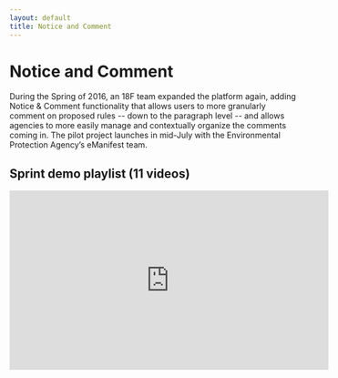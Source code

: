 ```yaml
---
layout: default
title: Notice and Comment
---
```


# Notice and Comment

During the Spring of 2016, an 18F team expanded the platform again, adding
Notice &amp; Comment functionality that allows users to more granularly
comment on proposed rules -- down to the paragraph level -- and allows
agencies to more easily manage and contextually organize the comments coming
in. The pilot project launches in mid-July with the Environmental Protection
Agency’s eManifest team.

 
## Sprint demo playlist (11 videos)

<iframe width="560" height="315"
src="https://www.youtube.com/embed/videoseries?list=PLd9b-GuOJ3nHSz3GVv0UsOtDCxlaVdtj2"
frameborder="0" allowfullscreen></iframe>
